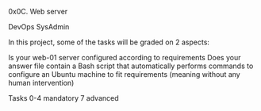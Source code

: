 0x0C. Web server


DevOps
SysAdmin



In this project, some of the tasks will be graded on 2 aspects:

Is your web-01 server configured according to requirements
Does your answer file contain a Bash script that automatically performs commands to configure an Ubuntu machine to fit requirements (meaning without any human intervention)


Tasks
0-4 mandatory
7 advanced
